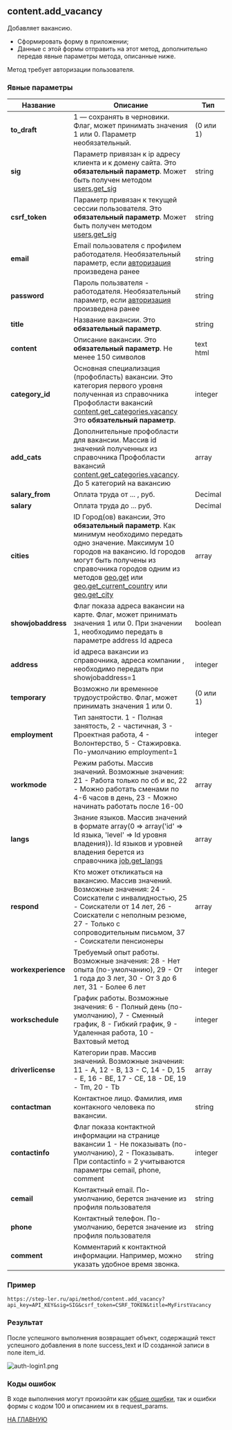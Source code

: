 ## content.add_vacancy

Добавляет вакансию. 

  - Сформировать форму в приложении;
  - Данные с этой формы отправить на этот метод, дополнительно передав явные параметры метода, описанные ниже.

Метод требует авторизации пользователя.

### Явные параметры

| Название | Описание | Тип |
|----|----|----|
| **to_draft** | 1 — сохранять в черновики. Флаг, может принимать значения 1 или 0. Параметр необязательный. | (0 или 1) |
| **sig** | Параметр привязан к ip адресу клиента и к домену сайта. Это **обязательный параметр**. Может быть получен методом [users.get_sig](/users/get_sig.md) | string |
| **csrf_token** | Параметр привязан к текущей сессии пользователя. Это **обязательный параметр**. Может быть получен методом [users.get_sig](/users/get_sig.md) | string |
| **email** | Email пользователя с профилем работодателя. Необязательный параметр, если [авторизация](/auth/login.md) произведена ранее | string |
| **password** | Пароль пользвателя - работодателя. Необязательный параметр, если [авторизация](/auth/login.md) произведена ранее | string |
| **title** | Название вакансии. Это **обязательный параметр**. | string | 
| **content** | Описание вакансии. Это **обязательный параметр**. Не менее 150 символов | text html | 
| **category_id** | Основная специализация (профобласть) вакансии. Это категория первого уровня полученная из справочника Профобласти вакансий [content.get_categories.vacancy](/vacancy/get_categories.md) Это **обязательный параметр**. | integer |
| **add_cats** | Дополнительные профобласти для вакансии. Массив id значений полученных из справочника Профобласти вакансий [content.get_categories.vacancy](/vacancy/get_categories.md). До 5 категорий на вакансию | array | 
| **salary_from** | Оплата труда от ... , руб. | Decimal | 
| **salary** | Оплата труда до ... руб. | Decimal |
| **cities** | ID Город(ов) вакансии, Это **обязательный параметр**. Как минимум необходимо передать одно значение. Максимум 10 городов на вакансию. Id городов могут быть получены из справочника городов одним из методов [geo.get](/geo/get.md) или [geo.get_current_country](/geo/get_current_country.md) или [geo.get_city](/geo/get_city.md) | array |
| **showjobaddress** | Флаг показа адреса вакансии на карте. Флаг, может принимать значения 1 или 0. При значении 1, необходимо передать в параметре address Id адреса | boolean |
| **address** | id адреса вакансии из справочника, адреса компании , необходимо передать при showjobaddress=1 | integer |
| **temporary** | Возможно ли временное трудоустройство. Флаг, может принимать значения 1 или 0. | (0 или 1) |
| **employment** | Тип занятости. 1 - Полная занятость, 2 - частичная, 3 - Проектная работа, 4 - Волонтерство, 5 - Стажировка. По-умолчанию  employment=1 |  integer |
| **workmode** | Режим работы. Массив значений. Возможные значения: 21 - Работа только по сб и вс, 22 - Можно работать сменами по 4-6 часов в день, 23 - Можно начинать работать после 16-00  | array |
| **langs** | Знание языков. Массив значений в формате array(0 => array('id' => Id языка, 'level' => Id уровня владения)). Id языков и уровней владения берется из справочника [job.get_langs](/job/get_langs.md) | array |
| **respond** | Кто может откликаться на вакансию. Массив значений. Возможные значения: 24 - Соискатели с инвалидностью, 25 - Соискатели от 14 лет, 26 - Соискатели с неполным резюме, 27 - Только с сопроводительным письмом, 37 - Соискатели пенсионеры | array |
| **workexperience** | Требуемый опыт работы. Возможные значения: 28 - Нет опыта (по-умолчанию), 29 - От 1 года до 3 лет, 30 - От 3 до 6 лет, 31 - Более 6 лет | integer |
| **workschedule** | График работы. Возможные значения: 6 - Полный день (по-умолчанию), 7 - Сменный график, 8 - Гибкий график, 9 - Удаленная работа, 10 - Вахтовый метод | integer |
| **driverlicense** | Категории прав. Массив значений. Возможные значения: 11 - A, 12 - B, 13 - C, 14 - D, 15 - E, 16 - BE, 17 - CE, 18 - DE, 19 - Tm, 20 - Tb | array |
| **contactman** | Контактное лицо. Фамилия, имя контакного человека по вакансии. | string |
| **contactinfo** | Флаг показа контактной информации на странице вакансии 1 - Не показывать (по-умолчанию), 2 - Показывать. При contactinfo = 2 учитываются параметры cemail, phone, comment | integer |
| **cemail** | Контактный email. По-умолчанию, берется значение из профиля пользователя | string |
| **phone** | Контактный телефон. По-умолчанию, берется значение из профиля пользователя | string |
| **comment** | Комментарий к контактной информации. Например, можно указать удобное время звонка. | string |

### Пример

```
https://step-ler.ru/api/method/content.add_vacancy?api_key=API_KEY&sig=SIG&csrf_token=CSRF_TOKEN&title=MyFirstVacancy
```

### Результат

После успешного выполнения возвращает объект, содержащий текст успешного добавления в поле success_text и ID созданной записи в поле item_id.

![](https://step-ler.ru/upload/api/auth-login1.png "auth-login1.png")

### Коды ошибок

В ходе выполнения могут произойти как [общие ошибки](/docs/errors.md), так и ошибки формы с кодом 100 и описанием их в request_params.

[НА ГЛАВНУЮ](/README.md)